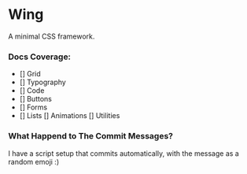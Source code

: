 # Wing

A minimal CSS framework.

### Docs Coverage:

- [] Grid
- [] Typography
- [] Code
- [] Buttons
- [] Forms
- [] Lists
[] Animations
[] Utilities

### What Happend to The Commit Messages?

I have a script setup that commits automatically, with the message as a random emoji :)